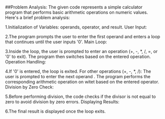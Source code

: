 ##Problem Analysis:
The given code represents a simple calculator program that performs basic arithmetic operations on numeric values. Here's a brief problem analysis:

1.Initialization of Variables: operands, operator, and result.
User Input:

2.The program prompts the user to enter the first operand  and enters a loop that continues until the user inputs '0'.
Main Loop:

3.Inside the loop, the user is prompted to enter an operation (+, -, *, /, =, or '0' to exit).
The program then switches based on the entered operation.
Operation Handling:

4.If '0' is entered, the loop is exited.
For other operations (+, -, *, /):
The user is prompted to enter the next operand .
The program performs the corresponding arithmetic operation on witet based on the entered operator.
Division by Zero Check:

5.Before performing division, the code checks if the divisor  is not equal to zero to avoid division by zero errors.
Displaying Results:

6.The final result  is displayed once the loop exits.


